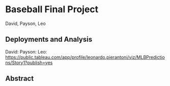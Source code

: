 # Baseball Final Project

David, Payson, Leo

## Deployments and Analysis
David:
Payson: 
Leo: https://public.tableau.com/app/profile/leonardo.pierantoni/viz/MLBPredictions/Story1?publish=yes

## Abstract

